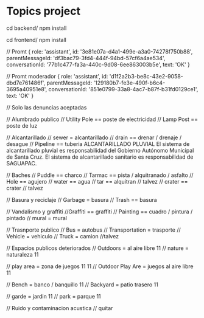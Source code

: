 # Topics project

cd backend/
npm install

cd frontend/
npm install


// Promt 
{
  role: 'assistant',
  id: '3e81e07a-d4a1-499e-a3a0-74278f750b88',
  parentMessageId: 'df3bac79-3fd4-444f-94bd-57cf6a4ae534',
  conversationId: '77b1c477-fa3a-440c-9d08-6ee863003b5e',
  text: 'OK'
}

// Promt moderador
{
  role: 'assistant',
  id: 'd1f2a2b3-be8c-43e2-9058-dbd7e761486f',
  parentMessageId: '129180b7-fe3e-490f-b6c4-3695a40951e8',
  conversationId: '851e0799-33a8-4ac7-b87f-b31fd0129ce1',
  text: 'OK'
}

// Solo las denuncias aceptadas

// Alumbrado publico 
// Utility Pole == poste de electricidad
// Lamp Post == poste de luz

// Alcantarillado
// sewer = alcantarillado
// drain == drenar / drenaje / desague
// Pipeline == tuberia
ALCANTARILLADO PLUVIAL
El sistema de alcantarillado pluvial es responsabilidad del Gobierno Autónomo Municipal de Santa Cruz. 
El sistema de alcantarillado sanitario es responsabilidad de SAGUAPAC.

// Baches
// Puddle == charco
// Tarmac == pista / alquitranado / asfalto
// Hole == agujero
// water == agua
// tar == alquitran // talvez
// crater == crater // talvez

// Basura y reciclaje
// Garbage = basura
// Trash == basura

// Vandalismo y graffiti
//Graffiti == graffiti
// Painting == cuadro / pintura / pintado
// mural = mural

// Trasnporte publico
// Bus = autobus
// Transportation = trasporte
// Vehicle = vehiculo
// Truck = camion //talvez

// Espacios publicos deteriorados
// Outdoors = al aire libre 11
// nature = naturaleza 11

// play area = zona de juegos 11 11
// Outdoor Play Are = juegos al aire libre 11

// Bench = banco / banquillo 11
// Backyard = patio trasero 11

// garde = jardin 11
// park = parque 11

// Ruido y contaminacion acustica // quitar


